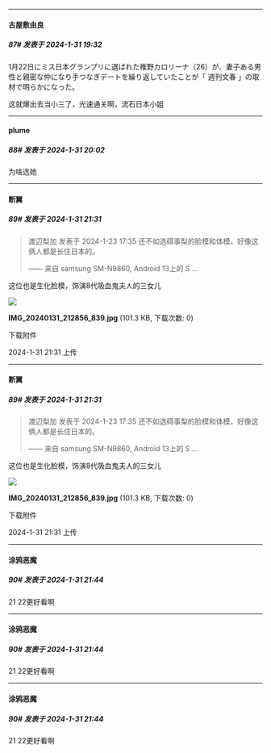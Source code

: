 
*****

####  古屋敷由良  
##### 87#       发表于 2024-1-31 19:32

1月22日にミス日本グランプリに選ばれた椎野カロリーナ（26）が、妻子ある男性と親密な仲になり手つなぎデートを繰り返していたことが「 週刊文春 」の取材で明らかになった。

这就爆出去当小三了，光速通关啊，流石日本小姐


*****

####  plume  
##### 88#       发表于 2024-1-31 20:02

为啥选她


*****

####  断翼  
##### 89#       发表于 2024-1-31 21:31

<blockquote>渡辺梨加 发表于 2024-1-23 17:35
还不如选碍事梨的脸模和体模，好像这俩人都是长住日本的。

—— 来自 samsung SM-N9860, Android 13上的 S ...</blockquote>
这位也是生化脸模，饰演8代吸血鬼夫人的三女儿

<img src="https://img.saraba1st.com/forum/202401/31/213118crrghgo7mulpl7ul.jpg" referrerpolicy="no-referrer">

<strong>IMG_20240131_212856_839.jpg</strong> (101.3 KB, 下载次数: 0)

下载附件

2024-1-31 21:31 上传


*****

####  断翼  
##### 89#       发表于 2024-1-31 21:31

<blockquote>渡辺梨加 发表于 2024-1-23 17:35
还不如选碍事梨的脸模和体模，好像这俩人都是长住日本的。

—— 来自 samsung SM-N9860, Android 13上的 S ...</blockquote>
这位也是生化脸模，饰演8代吸血鬼夫人的三女儿

<img src="https://img.saraba1st.com/forum/202401/31/213118crrghgo7mulpl7ul.jpg" referrerpolicy="no-referrer">

<strong>IMG_20240131_212856_839.jpg</strong> (101.3 KB, 下载次数: 0)

下载附件

2024-1-31 21:31 上传

*****

####  涂鸦恶魔  
##### 90#       发表于 2024-1-31 21:44

21 22更好看啊


*****

####  涂鸦恶魔  
##### 90#       发表于 2024-1-31 21:44

21 22更好看啊


*****

####  涂鸦恶魔  
##### 90#       发表于 2024-1-31 21:44

21 22更好看啊

